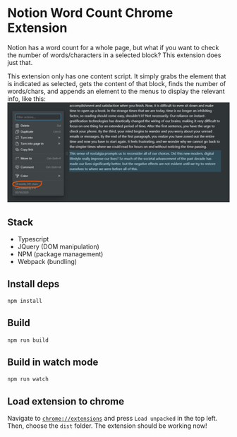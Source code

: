 # Notion Word Count Chrome Extension

Notion has a word count for a whole page, but what if you want to check the number of words/characters in a selected block? This extension does just that.

This extension only has one content script. It simply grabs the element that is indicated as selected, gets the content of that block, finds the number of words/chars, and appends an element to the menus to display the relevant info, like this: ![Example Modal](images/example_modal.png)

## Stack
- Typescript
- JQuery (DOM manipulation)
- NPM (package management)
- Webpack (bundling)

## Install deps

```bash
npm install
```


## Build

```bash
npm run build
```

## Build in watch mode

```bash
npm run watch
```


## Load extension to chrome

Navigate to [`chrome://extensions`](chrome://extensions/) and press `Load unpacked` in the top left. Then, choose the `dist` folder. The extension should be working now!
